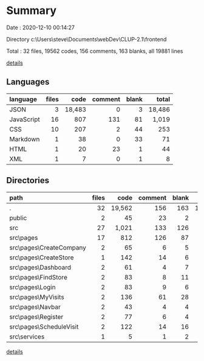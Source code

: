 # Summary

Date : 2020-12-10 00:14:27

Directory c:\Users\steve\Documents\webDev\CLUP-2.1\frontend

Total : 32 files,  19562 codes, 156 comments, 163 blanks, all 19881 lines

[details](details.md)

## Languages
| language | files | code | comment | blank | total |
| :--- | ---: | ---: | ---: | ---: | ---: |
| JSON | 3 | 18,483 | 0 | 3 | 18,486 |
| JavaScript | 16 | 807 | 131 | 81 | 1,019 |
| CSS | 10 | 207 | 2 | 44 | 253 |
| Markdown | 1 | 38 | 0 | 33 | 71 |
| HTML | 1 | 20 | 23 | 1 | 44 |
| XML | 1 | 7 | 0 | 1 | 8 |

## Directories
| path | files | code | comment | blank | total |
| :--- | ---: | ---: | ---: | ---: | ---: |
| . | 32 | 19,562 | 156 | 163 | 19,881 |
| public | 2 | 45 | 23 | 2 | 70 |
| src | 27 | 1,021 | 133 | 126 | 1,280 |
| src\pages | 17 | 812 | 126 | 87 | 1,025 |
| src\pages\CreateCompany | 2 | 65 | 6 | 5 | 76 |
| src\pages\CreateStore | 1 | 142 | 14 | 6 | 162 |
| src\pages\Dashboard | 2 | 61 | 4 | 7 | 72 |
| src\pages\FindStore | 2 | 83 | 8 | 11 | 102 |
| src\pages\Login | 2 | 83 | 9 | 6 | 98 |
| src\pages\MyVisits | 2 | 136 | 61 | 28 | 225 |
| src\pages\Navbar | 2 | 43 | 4 | 4 | 51 |
| src\pages\Register | 2 | 77 | 6 | 4 | 87 |
| src\pages\ScheduleVisit | 2 | 122 | 14 | 16 | 152 |
| src\services | 1 | 5 | 1 | 2 | 8 |

[details](details.md)